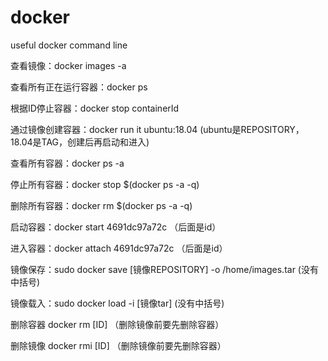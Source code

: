 # docker
useful docker command line

查看镜像：docker images -a

查看所有正在运行容器：docker ps 

根据ID停止容器：docker stop containerId

通过镜像创建容器：docker run it ubuntu:18.04     (ubuntu是REPOSITORY，18.04是TAG，创建后再启动和进入)

查看所有容器：docker ps -a

停止所有容器：docker stop $(docker ps -a -q)

删除所有容器：docker  rm $(docker ps -a -q)

启动容器：docker start 4691dc97a72c        （后面是id）

进入容器：docker attach 4691dc97a72c       （后面是id）

镜像保存：sudo docker save [镜像REPOSITORY] -o /home/images.tar           (没有中括号)

镜像载入：sudo docker load -i [镜像tar]                                   (没有中括号)

删除容器 docker rm [ID]                 （删除镜像前要先删除容器）

删除镜像 docker rmi [ID]                 （删除镜像前要先删除容器）

